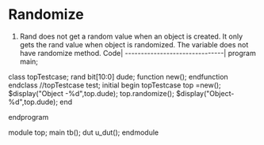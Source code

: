 # Randomize
1. Rand does not get a random value when an object is created. It only gets the rand value when object is randomized. The variable does not have randomize method.
Code|
-------------------------------|
program main;
  
  class topTestcase;
    rand bit[10:0] dude;
    function new();
    endfunction
  endclass
  //topTestcase test;
  initial begin
    topTestcase top =new();
    $display("Object -%d",top.dude);
    top.randomize();
    $display("Object- %d",top.dude);
  end

endprogram


module top;
  main tb();
  dut u_dut();
endmodule 

